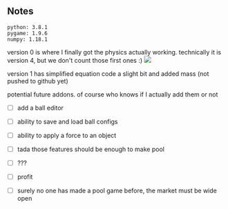 ## Notes

```
python: 3.8.1
pygame: 1.9.6
numpy: 1.18.1
```

version 0 is where I finally got the physics actually working.
technically it is version 4, but we don't count those first ones :)
![](https://i.imgur.com/U33qJAF.gif)


version 1 has simplified equation code a slight bit and added mass
(not pushed to github yet)

potential future addons. of course who knows if I actually add them or not
- [ ] add a ball editor
- [ ] ability to save and load ball configs
- [ ] ability to apply a force to an object
- [ ] tada those features should be enough to make pool
- [ ] ???
- [ ] profit
- [ ] surely no one has made a pool game before, the market must be wide open

